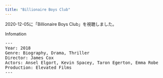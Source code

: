 ```yaml
---
title: "Billionaire Boys Club"
---
```

2020-12-05に「Billionaire Boys Club」を視聴しました。

Infomation
<pre>
---
Year: 2018
Genre: Biography, Drama, Thriller
Director: James Cox
Actors: Ansel Elgort, Kevin Spacey, Taron Egerton, Emma Roberts
Production: Elevated Films
---
</pre>